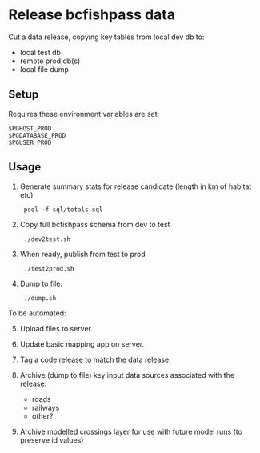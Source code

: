 # Release bcfishpass data

Cut a data release, copying key tables from local dev db to:

- local test db
- remote prod db(s)
- local file dump

## Setup

Requires these environment variables are set:

    $PGHOST_PROD
    $PGDATABASE_PROD
    $PGUSER_PROD

## Usage

1. Generate summary stats for release candidate (length in km of habitat etc):

        psql -f sql/totals.sql


2. Copy full bcfishpass schema from dev to test

        ./dev2test.sh


3. When ready, publish from test to prod

        ./test2prod.sh

4. Dump to file:

        ./dump.sh

To be automated:

5. Upload files to server.

6. Update basic mapping app on server.

7. Tag a code release to match the data release.

8. Archive (dump to file) key input data sources associated with the release:
    - roads
    - railways
    - other?

9. Archive modelled crossings layer for use with future model runs (to preserve id values)